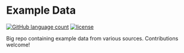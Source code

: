 # Example Data

[![GitHub language count](https://img.shields.io/github/languages/count/badges/shields.svg)]() [![license](https://img.shields.io/github/license/mashape/apistatus.svg)]()

Big repo containing example data from various sources. Contributions welcome!

